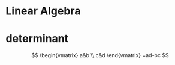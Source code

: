 <!-- toc -->
# Linear Algebra

# determinant

$$
\begin{vmatrix}
    a&b
    \\
    c&d
\end{vmatrix}
=ad-bc
$$
